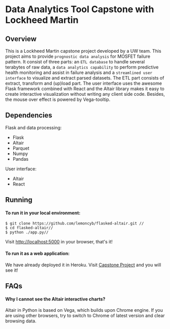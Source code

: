 Data Analytics Tool Capstone with Lockheed Martin 
====
Overview
-----
This is a Lockheed Martin capstone project developed by a UW team. This project aims to provide `prognostic data analysis` for MOSFET  failure pattern. It consist of three parts: an `ETL database` to handle several terabytes of raw data, a `data analytics capability` to perform predictive health monitoring and assist in failure analysis and a `streamlined user interface` to visualize and extract parsed datasets. The ETL part consists of extract, transform and (up)load part. The user interface uses the awesome Flask framework combined with React and the Altair library makes it easy to create interactive visualization without writing any client side code. Besides, the mouse over effect is powered by Vega-tooltip.

Dependencies
----
Flask and data processing:
* Flask
* Altair
* Parquet
* Numpy
* Pandas

User interface:
* Altair
* React

Running
----
#### To run it in your local environment:
```
$ git clone https://github.com/lemoncyb/flasked-altair.git //
$ cd flasked-altair//
$ python ./app.py//
```
Visit [http://localhost:5000](http://localhost:5000) in your browser, that's it!
#### To run it as a web application:
We have already deployed it in Heroku. Visit [Capstone Project](https://capstone-lm.herokuapp.com/) and you will see it!

FAQs
----
#### Why I cannot see the Altair interactive charts?
Altair in Python is based on Vega, which builds upon Chrome engine. If you are using other browsers, try to switch to Chrome of latest version and clear browsing data.
